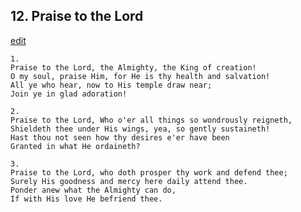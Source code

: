 
## 12.  Praise to the Lord
[edit](https://docs.google.com/document/d/1MPU3l7uKIgvrOwN3rxXUa4haJqXJZMOh/edit?mode=html)




    1.
    Praise to the Lord, the Almighty, the King of creation!
    O my soul, praise Him, for He is thy health and salvation!
    All ye who hear, now to His temple draw near;
    Join ye in glad adoration!

    2.
    Praise to the Lord, Who o'er all things so wondrously reigneth,
    Shieldeth thee under His wings, yea, so gently sustaineth!
    Hast thou not seen how thy desires e'er have been
    Granted in what He ordaineth?

    3.
    Praise to the Lord, who doth prosper thy work and defend thee;
    Surely His goodness and mercy here daily attend thee.
    Ponder anew what the Almighty can do,
    If with His love He befriend thee.
